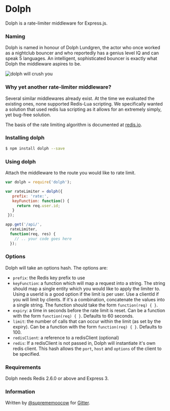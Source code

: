 # Dolph

Dolph is a rate-limiter middleware for Express.js.

### Naming

Dolph is named in honour of Dolph Lundgren, the actor who once worked as a nightclub bouncer and who reportedly has a genius level IQ and can speak 5 languages. An intelligent, sophisticated bouncer is exactly what Dolph the middleware aspires to be.

![dolph will crush you](http://i.imgur.com/GyYaUge.png?1?1668)

### Why yet another rate-limiter middleware?

Several similar middlewares already exist. At the time we evaluated the existing ones, none supported Redis-Lua scripting. We specifically wanted a solution that used redis lua scripting as it allows for an extremely simply, yet bug-free solution.

The basis of the rate limiting algorithm is documented at [redis.io](http://redis.io/commands/INCR).

### Installing dolph

```bash
$ npm install dolph --save
```

### Using dolph

Attach the middleware to the route you would like to rate limit.

```javascript
var dolph = require('dolph');

var rateLimiter = dolph({
   prefix: 'rate:',
   keyFunction: function() {
     return req.user.id;
   }
 });

app.get('/api/',
  rateLimiter,
  function(req, res) {
    // .. your code goes here
  });
```

### Options

Dolph will take an options hash. The options are:

 * `prefix`: the Redis key prefix to use
 * `keyFunction`: a function which will map a request into a string. The string should map a single entity which you would like to apply the limiter to. Using a userId is a good option if the limit is per user. Use a clientId if you will limit by clients. If it's a combination, concatenate the values into a single string. The function should take the form `function(req) { }`.
 * `expiry`: a time in seconds before the rate limit is reset. Can be a function with the form `function(req) { }`. Defaults to 60 seconds.
 * `limit`: the number of calls that can occur within the limit (as set by the expiry). Can be a function with the form `function(req) { }`. Defaults to 100.
 * `redisClient`: a reference to a redisClient (optional)
 * `redis`: If a redisClient is not passed in, Dolph will instantiate it's own redis client. This hash allows the `port`, `host` and `options` of the client to be specified.

### Requirements

Dolph needs Redis 2.6.0 or above and Express 3.


### Information

Written by [@suprememoocow](https://twitter.com/suprememoocow) for [Gitter](https://gitter.im).



